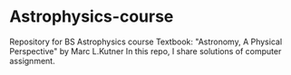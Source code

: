 # Astrophysics-course
Repository for BS Astrophysics course
Textbook: "Astronomy, A Physical Perspective" by Marc L.Kutner
In this repo, I share solutions of computer assignment.
